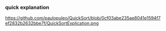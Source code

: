 
### quick explanation
https://github.com/paulopuleo/QuickSort/blob/0cf03abe235ae8041e1594f7ef2832b2632bbe7f/QuickSortExplication.png
